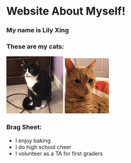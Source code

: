 # Website About Myself!

### My name is Lily Xing

### These are my cats:

![Pepper](Pepper.png)  ![Jack](Jacko.png)

### Brag Sheet:

*   I enjoy baking
*   I do high school cheer
*   I volunteer as a TA for first graders
